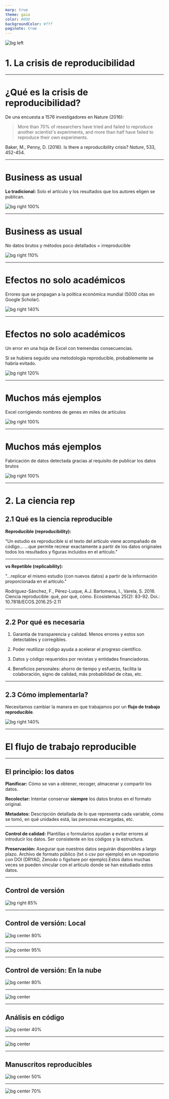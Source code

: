 ```yaml
---
marp: true
theme: gaia
color: #000
backgroundColor: #fff
paginate: true
---
```


<!--_paginate: false -->
<!--_class: lead -->

![bg left](img/repro_crisis.png)

# 1. La crisis de reproducibilidad

---

# ¿Qué es la crisis de reproducibilidad?

De una encuesta a 1576 investigadores en Nature (2016):

> More than 70% of researchers have tried and failed to reproduce another scientist's experiments, and more than half have failed to reproduce their own experiments.

Baker, M., Penny, D. (2016). Is there a reproducibility crisis? *Nature*, 533, 452-454.

---

# Business as usual

**Lo tradicional:** Solo el artículo y los resultados que los autores eligen se publican.

![bg right 100%](img/macarthur_paper.png)

---

# Business as usual

No datos brutos y métodos poco detallados = irreproducible

![bg right 110%](img/macarthur_plot.png)

---

# Efectos no solo académicos

Errores que se propagan a la política económica mundial (5000 citas en Google Scholar).

![bg right 140%](img/debtgrowth_paper.png)

---

# Efectos no solo académicos

Un error en una hoja de Excel con tremendas consecuencias.

Si se hubiera seguido una metodología reproducible, probablemente se habría evitado.

![bg right 120%](img/critique_debt.png)

---

# Muchos más ejemplos

Excel corrigiendo nombres de genes en miles de artículos

![bg right 100%](img/genes_excel.png)

---

# Muchos más ejemplos

Fabricación de datos detectada gracias al requisito de publicar los datos brutos

![bg right 100%](img/pruitt_data.png)

---

<!--_paginate: false -->
<!--_class: lead -->

# 2. La ciencia rep
## 2.1 Qué es la ciencia reproducible

**Reproducible (reproducibility):**

"Un estudio es reproducible si el texto del artículo viene acompañado de código... ...que permite recrear exactamente a partir de los datos originales todos los resultados y figuras incluidos en el artículo."

---

**vs Repetible (replicability):**

"...replicar el mismo estudio (con nuevos datos) a partir de la información proporcionada en el artículo."

Rodríguez-Sánchez, F., Pérez-Luque, A.J. Bartomeus, I., Varela, S. 2016. Ciencia reproducible: qué, por qué, cómo. Ecosistemas 25(2): 83-92. Doi.: 10.7818/ECOS.2016.25-2.11

---

## 2.2 Por qué es necesaria

1. Garantía de transparencia y calidad. Menos errores y estos son detectables y corregibles.

2. Poder reutilizar código ayuda a acelerar el progreso científico.

3. Datos y código requeridos por revistas y entidades financiadoras.

4. Beneficios personales: ahorro de tiempo y esfuerzo, facilita la colaboración, signo de calidad, más probabilidad de citas, etc.

---

## 2.3 Cómo implementarla?

Necesitamos cambiar la manera en que trabajamos por un **flujo de trabajo reproducible**.

![bg right 140%](img/curva.png)

---

# El flujo de trabajo reproducible

---

## El principio: los datos

**Planificar:** Cómo se van a obtener, recoger, almacenar y compartir los datos.

**Recolectar:** Intentar conservar **siempre** los datos brutos en el formato original.

**Metadatos:** Descripción detallada de lo que representa cada variable, cómo se tomó, en qué unidades está, las personas encargadas, etc.

---

**Control de calidad:** Plantillas o formularios ayudan a evitar errores al introducir los datos. Ser consistente en los códigos y la estructura.

**Preservación:** Asegurar que nuestros datos seguirán disponibles a largo plazo. Archivo de formato público (txt o csv por ejemplo) en un repostorio con DOI (DRYAD, Zenodo o figshare por ejemplo).Estos datos muchas veces se pueden vincular con el artículo donde se han estudiado estos datos.

---

## Control de versión

![bg right 85%](img/phd_controlversion.gif)

---
## Control de versión: Local

![bg center 80%](img/git_logo.png)

---

![bg center 95%](img/snapshots.png)

---

## Control de versión: En la nube

![bg center 80%](img/github_2.png)

---

![bg center](img/github_repo.png)

---

## Análisis en código

![bg center 40%](img/r_logo.png)

---

![bg center](img/rstudio.png)

---

## Manuscritos reproducibles

![bg center 50%](img/markdown_logo.png)

---

![bg center 70%](img/ex_markdown.png)
